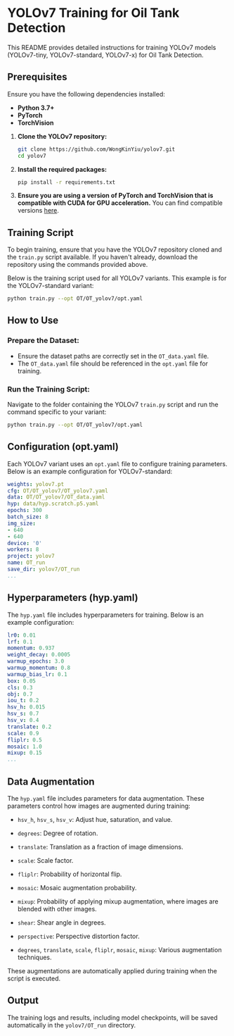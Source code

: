 # YOLOv7 Training for Oil Tank Detection

This README provides detailed instructions for training YOLOv7 models (YOLOv7-tiny, YOLOv7-standard, YOLOv7-x) for Oil Tank Detection.

## Prerequisites

Ensure you have the following dependencies installed:

- **Python 3.7+**
- **PyTorch**
- **TorchVision**

1. **Clone the YOLOv7 repository:**
   ```bash
   git clone https://github.com/WongKinYiu/yolov7.git
   cd yolov7
   ```
2. **Install the required packages:**

   ```bash
   pip install -r requirements.txt
   ```
3. **Ensure you are using a version of PyTorch and TorchVision that is compatible with CUDA for GPU acceleration.** You can find compatible versions [here](https://pytorch.org/get-started/previous-versions/).

## Training Script
To begin training, ensure that you have the YOLOv7 repository cloned and the `train.py` script available. If you haven't already, download the repository using the commands provided above.

Below is the training script used for all YOLOv7 variants. This example is for the YOLOv7-standard variant:

```bash
python train.py --opt OT/OT_yolov7/opt.yaml
```

## How to Use

### Prepare the Dataset:
- Ensure the dataset paths are correctly set in the `OT_data.yaml` file.
- The `OT_data.yaml` file should be referenced in the `opt.yaml` file for training.

### Run the Training Script:
Navigate to the folder containing the YOLOv7 `train.py` script and run the command specific to your variant:

```bash
python train.py --opt OT/OT_yolov7/opt.yaml
```

## Configuration (opt.yaml)
Each YOLOv7 variant uses an `opt.yaml` file to configure training parameters. Below is an example configuration for YOLOv7-standard:

```yaml
weights: yolov7.pt
cfg: OT/OT_yolov7/OT_yolov7.yaml
data: OT/OT_yolov7/OT_data.yaml
hyp: data/hyp.scratch.p5.yaml
epochs: 300
batch_size: 8
img_size:
- 640
- 640
device: '0'
workers: 8
project: yolov7
name: OT_run
save_dir: yolov7/OT_run
...
```

## Hyperparameters (hyp.yaml)
The `hyp.yaml` file includes hyperparameters for training. Below is an example configuration:

```yaml
lr0: 0.01
lrf: 0.1
momentum: 0.937
weight_decay: 0.0005
warmup_epochs: 3.0
warmup_momentum: 0.8
warmup_bias_lr: 0.1
box: 0.05
cls: 0.3
obj: 0.7
iou_t: 0.2
hsv_h: 0.015
hsv_s: 0.7
hsv_v: 0.4
translate: 0.2
scale: 0.9
fliplr: 0.5
mosaic: 1.0
mixup: 0.15
...
```

## Data Augmentation
The `hyp.yaml` file includes parameters for data augmentation. These parameters control how images are augmented during training:

- `hsv_h`, `hsv_s`, `hsv_v`: Adjust hue, saturation, and value.
- `degrees`: Degree of rotation.
- `translate`: Translation as a fraction of image dimensions.
- `scale`: Scale factor.
- `fliplr`: Probability of horizontal flip.
- `mosaic`: Mosaic augmentation probability.
- `mixup`: Probability of applying mixup augmentation, where images are blended with other images.
- `shear`: Shear angle in degrees.
- `perspective`: Perspective distortion factor.

- `degrees`, `translate`, `scale`, `fliplr`, `mosaic`, `mixup`: Various augmentation techniques.

These augmentations are automatically applied during training when the script is executed.

## Output
The training logs and results, including model checkpoints, will be saved automatically in the `yolov7/OT_run` directory.
